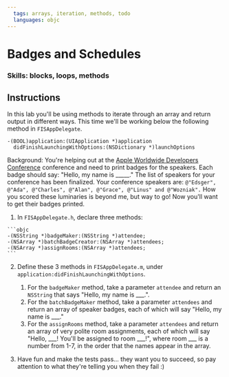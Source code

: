 ```yaml
---
  tags: arrays, iteration, methods, todo
  languages: objc
---
```


# Badges and Schedules

### Skills: blocks, loops, methods

## Instructions

In this lab you'll be using methods to iterate through an array and return output in different ways.
This time we'll be working below the following method in `FISAppDelegate`.

```objc
-(BOOL)application:(UIApplication *)application
  didFinishLaunchingWithOptions:(NSDictionary *)launchOptions
```

Background: You're helping out at the [Apple Worldwide Developers Conference](https://developer.apple.com/wwdc/) conference and need to print badges for the speakers. Each badge should say: "Hello, my name is _____." The list of speakers for your conference has been finalized. Your conference speakers are: `@"Edsger", @"Ada", @"Charles", @"Alan", @"Grace", @"Linus" and @"Wozniak".` How you scored these luminaries is beyond me, but way to go! Now you'll want to get their badges printed. 

  1. In `FISAppDelegate.h`, declare three methods:

    ```objc
    -(NSString *)badgeMaker:(NSString *)attendee;
    -(NSArray *)batchBadgeCreator:(NSArray *)attendees;
    -(NSArray *)assignRooms:(NSArray *)attendees;
    ``` 
  2. Define these 3 methods in `FISAppDelegate.m`, under
     `application:didFinishLaunchingWithOptions`.
     1. For the `badgeMaker` method, take a parameter `attendee` and return an `NSString` that says "Hello, my name is ___.".
     2. For the `batchBadgeMaker` method, take a parameter `attendees` and
        return an array of speaker badges, each of which will say "Hello, my
        name is ___."
     3. For the `assignRooms` method, take a parameter `attendees` and return
        an array of very polite room assignments, each of which will say
        "Hello, ___! You'll be assigned to room ___!", where room ___ is a
        number from 1-7, in the order that the names appear in the array. 

  3. Have fun and make the tests pass... they want you to succeed, so pay attention to what they're
     telling you when they fail :) 
